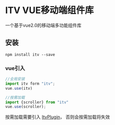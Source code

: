 # ITV  VUE移动端组件库

 一个基于vue2.0的移动端多功能组件库

## 安装

```
npm install itv --save
```

### vue引入

```js
//全局安装
import itv form "itv";
vue.use(itv)

//按需加载 
import {scroller} from "itv"
vue.use(scroller);

```

按需加载需要引入 [ItvPlugin](https://www.npmjs.com/package/itv-loader)， 否则会按需加载将失效



